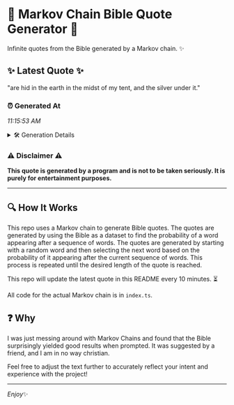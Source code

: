 # 📖 Markov Chain Bible Quote Generator 📖

Infinite quotes from the Bible generated by a Markov chain. ✨

## ✨ Latest Quote ✨
"are hid in the earth in the midst of my tent, and the silver under it."

### ⏰ Generated At
*11:15:53 AM*

<details>
    <summary>🛠️ Generation Details</summary>
    <p>
        <strong>🌱 Seed:</strong> are<br>
        <strong>🔄 Iterations:</strong> 15<br>
        <strong>📜 Context History:</strong><br>[ are ]: hid<br>[ are, hid ]: in<br>[ are, hid, in ]: the<br>[ are, hid, in, the ]: earth<br>[ are, hid, in, the, earth ]: in<br>[ are, hid, in, the, earth, in ]: the<br>[ hid, in, the, earth, in, the ]: midst<br>[ in, the, earth, in, the, midst ]: of<br>[ the, earth, in, the, midst, of ]: my<br>[ earth, in, the, midst, of, my ]: tent,<br>[ in, the, midst, of, my, tent, ]: and<br>[ the, midst, of, my, tent,, and ]: the<br>[ midst, of, my, tent,, and, the ]: silver<br>[ of, my, tent,, and, the, silver ]: under<br>[ my, tent,, and, the, silver, under ]: it.<br>
    </p>
</details>

### ⚠️ Disclaimer ⚠️
**This quote is generated by a program and is not to be taken seriously. It is purely for entertainment purposes.**

---

## 🔍 How It Works

This repo uses a Markov chain to generate Bible quotes. The quotes are generated by using the Bible as a dataset to find the probability of a word appearing after a sequence of words. The quotes are generated by starting with a random word and then selecting the next word based on the probability of it appearing after the current sequence of words. This process is repeated until the desired length of the quote is reached.

This repo will update the latest quote in this README every 10 minutes. ⏳

All code for the actual Markov chain is in `index.ts`.

## ❓ Why

I was just messing around with Markov Chains and found that the Bible surprisingly yielded good results when prompted. 
It was suggested by a friend, and I am in no way christian.

Feel free to adjust the text further to accurately reflect your intent and experience with the project!

---

*Enjoy*✨
